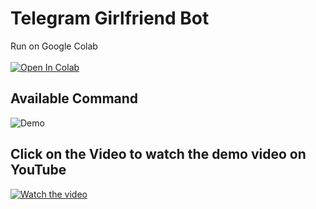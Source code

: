 # Telegram Girlfriend Bot
Run on Google Colab <br>
<br>
[![Open In Colab](https://colab.research.google.com/assets/colab-badge.svg)](https://colab.research.google.com/github/android-iceland/Telegram-Girlfriend-Bot/blob/main/Telegram_gf_bot.ipynb)
<br>

## Available Command
![Demo](https://blogger.googleusercontent.com/img/a/AVvXsEjBjxEUuN_JFwy_ySeXOK0wlhSN8_nD_6bK_HNVuXIc4WemjG9XF83GVhE6R1dMZtoi67OCyAZpnAB64-aH2mwNrzyzL9xReSi96gmiey0QTve1U6XAWwZGl5zl1Fv14uGQ-wSSioSeDUgoWqoZ0Z2XHuz1V0jrnIEi5utHPDMAyZ8z_1ANz-wRfVFzbg=s851)
<br>

## Click on the Video to watch the demo video on YouTube
 [![Watch the video](https://blogger.googleusercontent.com/img/a/AVvXsEj4NlThR5vWOh6LMzv20P_DIhU_Ug8ApUUvWR64kZim14VqHET1BzsdcKtTRqEfDGCrF0URlK2VDJJI-U_6jsO5SPxKrh9NM87-kPeU76skKyR_XwWs50d5NNjsx-e2AUdYsCCXz5KchlHYTg1kiOl03SjLYPfjvfZIwDFm36DyFrhZxIGyPNoxi0bGoA=s600)](https://youtu.be/DyAJ3VXCWGw)

